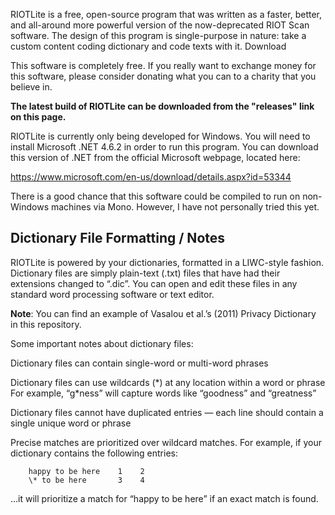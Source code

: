 RIOTLite is a free, open-source program that was written as a faster, better, and all-around more powerful version of the now-deprecated RIOT Scan software. The design of this program is single-purpose in nature: take a custom content coding dictionary and code texts with it.
Download

This software is completely free. If you really want to exchange money for this software, please consider donating what you can to a charity that you believe in.

__The latest build of RIOTLite can be downloaded from the "releases" link on this page.__

RIOTLite is currently only being developed for Windows. You will need to install Microsoft .NET 4.6.2 in order to run this program. You can download this version of .NET from the official Microsoft webpage, located here:

https://www.microsoft.com/en-us/download/details.aspx?id=53344

There is a good chance that this software could be compiled to run on non-Windows machines via Mono. However, I have not personally tried this yet.

## Dictionary File Formatting / Notes

RIOTLite is powered by your dictionaries, formatted in a LIWC-style fashion. Dictionary files are simply plain-text (.txt) files that have had their extensions changed to “.dic”. You can open and edit these files in any standard word processing software or text editor.

__Note__: You can find an example of Vasalou et al.’s (2011) Privacy Dictionary in this repository.
   
Some important notes about dictionary files:

Dictionary files can contain single-word or multi-word phrases

Dictionary files can use wildcards (\*) at any location within a word or phrase
For example, “g\*ness” will capture words like “goodness” and “greatness”

Dictionary files cannot have duplicated entries — each line should contain a single unique word or phrase

Precise matches are prioritized over wildcard matches. For example, if your dictionary contains the following entries:

```
    happy to be here    1    2
    \* to be here       3    4
```

…it will prioritize a match for “happy to be here” if an exact match is found.
